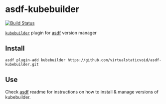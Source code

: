 # asdf-kubebuilder

[![Build Status](https://travis-ci.org/virtualstaticvoid/asdf-kubebuilder.svg?branch=master)](https://travis-ci.org/virtualstaticvoid/asdf-kubebuilder)

[`kubebuilder`][util] plugin for [asdf](https://github.com/asdf-vm/asdf) version manager

## Install

```
asdf plugin-add kubebuilder https://github.com/virtualstaticvoid/asdf-kubebuilder.git
```

## Use

Check [asdf](https://github.com/asdf-vm/asdf) readme for instructions on how to install & manage versions of kubebuilder.

[util]: https://github.com/kubernetes-sigs/kubebuilder
